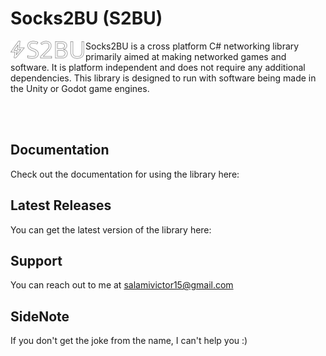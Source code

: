 # Socks2BU (S2BU)

<img align="left" alt="S2BU Logo" width="120px" src="s2bu.svg"/>

Socks2BU is a cross platform C# networking library primarily aimed at making networked games and software.
It is platform independent and does not require any additional dependencies. 
This library is designed to run with software being made in the Unity or Godot game engines.

<br></br>
## Documentation
Check out the documentation for using the library here:

## Latest Releases
You can get the latest version of the library here:

## Support
You can reach out to me at salamivictor15@gmail.com

## SideNote
If you don't get the joke from the name, I can't help you :)

